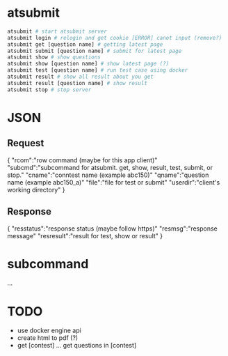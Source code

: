 # atsubmit

```bash
atsubmit # start atsubmit server
atsubmit login # relogin and get cookie [ERROR] canot input (remove?)
atsubmit get [question name] # getting latest page
atsubmit submit [question name] # submit for latest page
atsubmit show # show questions
atsubmit show [question name] # show latest page (?)
atsubmit test [question name] # run test case using docker
atsubmit result # show all result about you get
atsubmit result [question name] # show result
atsubmit stop # stop server
```

# JSON

## Request

{
	"rcom":"row command (maybe for this app client)"
	"subcmd":"subcommand for atsubmit. get, show, result, test, submit, or stop."
	"cname":"conntest name (example abc150)"
	"qname":"question name (example abc150_a)"
	"file":"file for test or submit"
	"userdir":"client's working directory"
}

## Response

{
	"resstatus":"response status (maybe follow https)"
	"resmsg":"response message"
	"resresult":"result for test, show or result"
}

# subcommand

...

# TODO

 - use docker engine api
 - create html to pdf (?)
 - get [contest] ... get questions in [contest]
